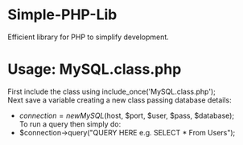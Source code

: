 # Simple-PHP-Lib
Efficient library for PHP to simplify development.

# Usage: MySQL.class.php
First include the class using include_once('MySQL.class.php');<Br>
Next save a variable creating a new class passing database details:<br>
  - $connection = new MySQL($host, $port, $user, $pass, $database);<br>
To run a query then simply do:<br>
  - $connection->query("QUERY HERE e.g. SELECT * From Users");<br>
 
